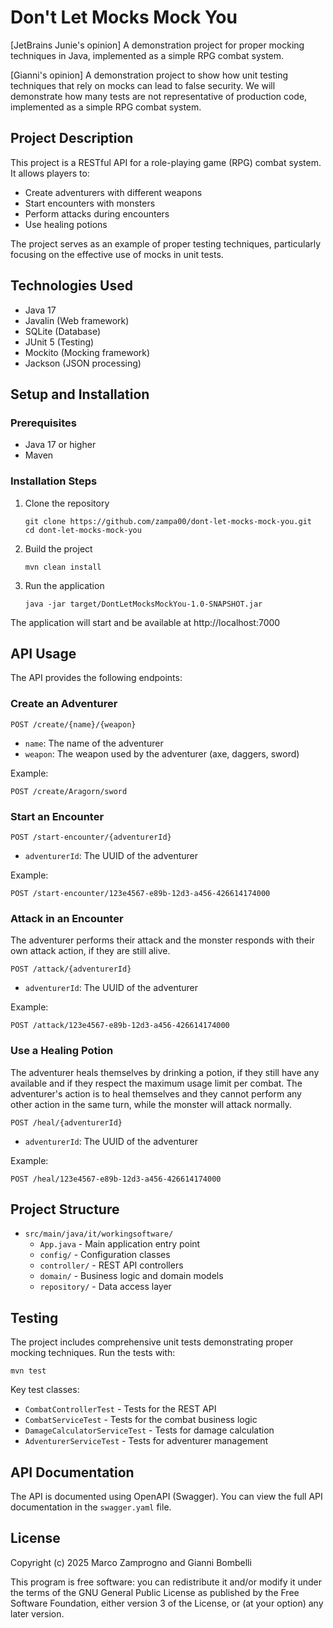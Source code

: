 # Don't Let Mocks Mock You

[JetBrains Junie's opinion] A demonstration project for proper mocking techniques in Java, implemented as a simple RPG
combat system.

[Gianni's opinion] A demonstration project to show how unit testing techniques that rely on mocks can lead to false
security. We will demonstrate how many tests are not representative of production code, implemented as a simple RPG
combat system.

## Project Description

This project is a RESTful API for a role-playing game (RPG) combat system. It allows players to:

- Create adventurers with different weapons
- Start encounters with monsters
- Perform attacks during encounters
- Use healing potions

The project serves as an example of proper testing techniques, particularly focusing on the effective use of mocks in
unit tests.

## Technologies Used

- Java 17
- Javalin (Web framework)
- SQLite (Database)
- JUnit 5 (Testing)
- Mockito (Mocking framework)
- Jackson (JSON processing)

## Setup and Installation

### Prerequisites

- Java 17 or higher
- Maven

### Installation Steps

1. Clone the repository
   ```
   git clone https://github.com/zampa00/dont-let-mocks-mock-you.git
   cd dont-let-mocks-mock-you
   ```

2. Build the project
   ```
   mvn clean install
   ```

3. Run the application
   ```
   java -jar target/DontLetMocksMockYou-1.0-SNAPSHOT.jar
   ```

The application will start and be available at http://localhost:7000

## API Usage

The API provides the following endpoints:

### Create an Adventurer

```
POST /create/{name}/{weapon}
```

- `name`: The name of the adventurer
- `weapon`: The weapon used by the adventurer (axe, daggers, sword)

Example:

```
POST /create/Aragorn/sword
```

### Start an Encounter

```
POST /start-encounter/{adventurerId}
```

- `adventurerId`: The UUID of the adventurer

Example:

```
POST /start-encounter/123e4567-e89b-12d3-a456-426614174000
```

### Attack in an Encounter

The adventurer performs their attack and the monster responds with their own attack action, if they are still alive.

```
POST /attack/{adventurerId}
```

- `adventurerId`: The UUID of the adventurer

Example:

```
POST /attack/123e4567-e89b-12d3-a456-426614174000
```

### Use a Healing Potion

The adventurer heals themselves by drinking a potion, if they still have any available and if they respect the maximum
usage limit per combat.
The adventurer's action is to heal themselves and they cannot perform any other action in the same turn, while the
monster will attack normally.

```
POST /heal/{adventurerId}
```

- `adventurerId`: The UUID of the adventurer

Example:

```
POST /heal/123e4567-e89b-12d3-a456-426614174000
```

## Project Structure

- `src/main/java/it/workingsoftware/`
  - `App.java` - Main application entry point
  - `config/` - Configuration classes
  - `controller/` - REST API controllers
  - `domain/` - Business logic and domain models
  - `repository/` - Data access layer

## Testing

The project includes comprehensive unit tests demonstrating proper mocking techniques. Run the tests with:

```
mvn test
```

Key test classes:

- `CombatControllerTest` - Tests for the REST API
- `CombatServiceTest` - Tests for the combat business logic
- `DamageCalculatorServiceTest` - Tests for damage calculation
- `AdventurerServiceTest` - Tests for adventurer management

## API Documentation

The API is documented using OpenAPI (Swagger). You can view the full API documentation in the `swagger.yaml` file.

## License

Copyright (c) 2025 Marco Zamprogno and Gianni Bombelli

This program is free software: you can redistribute it and/or modify it under the terms of the GNU General Public License as published by the Free Software Foundation, either version 3 of the License, or (at your option) any later version.
